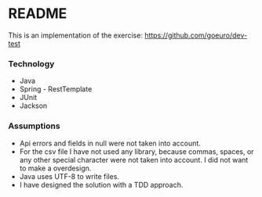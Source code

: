 # README #

This is an implementation of the exercise: https://github.com/goeuro/dev-test

### Technology ###

* Java
* Spring - RestTemplate
* JUnit
* Jackson

### Assumptions ###

* Api errors and fields in null were not taken into account.
* For the csv file I have not used any library, because commas, spaces,
or any other special character were not taken into account.
I did not want to make a overdesign.
* Java uses UTF-8 to write files.
* I have designed the solution with a TDD approach.